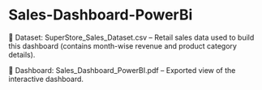 # Sales-Dashboard-PowerBi

📁 Dataset:
SuperStore_Sales_Dataset.csv – Retail sales data used to build this dashboard (contains month-wise revenue and product category details).

📄 Dashboard:
Sales_Dashboard_PowerBI.pdf – Exported view of the interactive dashboard.
